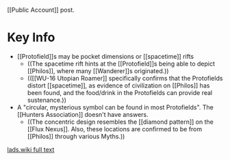 [[Public Account]] post.

# Key Info
* [[Protofield]]s may be pocket dimensions or [[spacetime]] rifts
	* ((The spacetime rift hints at the [[Protofield]]s being able to depict [[Philos]], where many [[Wanderer]]s originated.))
	* (([[WU-16 Utopian Roamer]] specifically confirms that the Protofields distort [[spacetime]], as evidence of civilization on [[Philos]] has been found, and the food/drink in the Protofields can provide real sustenance.))
* A "circular, mysterious symbol can be found in most Protofields". The [[Hunters Association]] doesn't have answers. 
	* ((The concentric design resembles the [[diamond pattern]] on the [[Flux Nexus]]. Also, these locations are confirmed to be from [[Philos]] through various Myths.))

[lads.wiki full text](https://lads.wiki/wiki/Hunter_Trivia_Protofields_(Article))